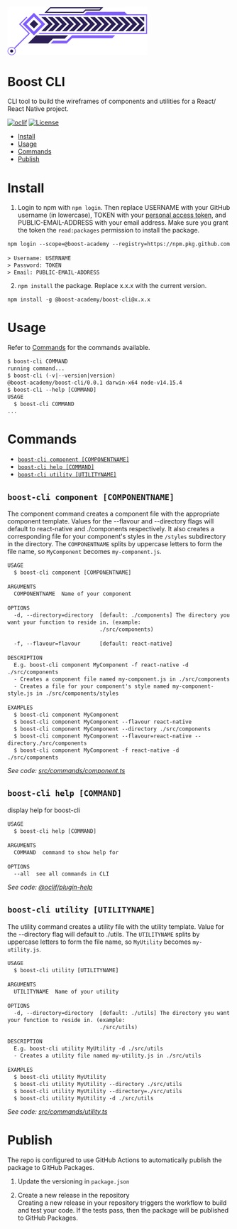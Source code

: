 <img src="./boost-cli.png" width="315" /><br/>

# Boost CLI

CLI tool to build the wireframes of components and utilities for a React/ React Native project.

[![oclif](https://img.shields.io/badge/cli-oclif-brightgreen.svg)](https://oclif.io)
[![License](https://img.shields.io/npm/l/boost-cli.svg)](https://github.com/boost-academy/boost-cli/blob/master/package.json)

<!-- toc -->
* [Install](#install)
* [Usage](#usage)
* [Commands](#commands)
* [Publish](#publish)
<!-- tocstop -->

# Install
<!--install-->
1. Login to npm with `npm login`. Then replace USERNAME with your GitHub username (in lowercase), TOKEN with your [personal access token](https://docs.github.com/en/github/authenticating-to-github/creating-a-personal-access-token), and PUBLIC-EMAIL-ADDRESS with your email address. Make sure you grant the token the `read:packages` permission to install the package.

```
npm login --scope=@boost-academy --registry=https://npm.pkg.github.com

> Username: USERNAME
> Password: TOKEN
> Email: PUBLIC-EMAIL-ADDRESS
```

2. `npm install` the package. Replace x.x.x with the current version.

```
npm install -g @boost-academy/boost-cli@x.x.x
```
<!-- installstop -->

# Usage
Refer to [Commands](#commands) for the commands available.
<!-- usage -->
```sh-session
$ boost-cli COMMAND
running command...
$ boost-cli (-v|--version|version)
@boost-academy/boost-cli/0.0.1 darwin-x64 node-v14.15.4
$ boost-cli --help [COMMAND]
USAGE
  $ boost-cli COMMAND
...
```
<!-- usagestop -->

# Commands
<!-- commands -->
* [`boost-cli component [COMPONENTNAME]`](#boost-cli-component-componentname)
* [`boost-cli help [COMMAND]`](#boost-cli-help-command)
* [`boost-cli utility [UTILITYNAME]`](#boost-cli-utility-utilityname)

## `boost-cli component [COMPONENTNAME]`

The component command creates a component file with the appropriate component template. Values for the --flavour and --directory flags will default to react-native and ./components respectively. It also creates a corresponding file for your component's styles in the `/styles` subdirectory in the directory. The `COMPONENTNAME` splits by uppercase letters to form the file name, so `MyComponent` becomes `my-component.js`.

```
USAGE
  $ boost-cli component [COMPONENTNAME]

ARGUMENTS
  COMPONENTNAME  Name of your component

OPTIONS
  -d, --directory=directory  [default: ./components] The directory you want your function to reside in. (example:
                             ./src/components)

  -f, --flavour=flavour      [default: react-native]

DESCRIPTION
  E.g. boost-cli component MyComponent -f react-native -d ./src/components
  - Creates a component file named my-component.js in ./src/components
  - Creates a file for your component's style named my-component-style.js in ./src/components/styles

EXAMPLES
  $ boost-cli component MyComponent
  $ boost-cli component MyComponent --flavour react-native
  $ boost-cli component MyComponent --directory ./src/components
  $ boost-cli component MyComponent --flavour=react-native --directory./src/components
  $ boost-cli component MyComponent -f react-native -d ./src/components
```

_See code: [src/commands/component.ts](https://github.com/boost-academy/boost-cli/blob/v0.0.1/src/commands/component.ts)_

## `boost-cli help [COMMAND]`

display help for boost-cli

```
USAGE
  $ boost-cli help [COMMAND]

ARGUMENTS
  COMMAND  command to show help for

OPTIONS
  --all  see all commands in CLI
```

_See code: [@oclif/plugin-help](https://github.com/oclif/plugin-help/blob/v3.2.2/src/commands/help.ts)_

## `boost-cli utility [UTILITYNAME]`

The utility command creates a utility file with the utility template. Value for the --directory flag will default to ./utils. The `UTILITYNAME` splits by uppercase letters to form the file name, so `MyUtility` becomes `my-utility.js`.

```
USAGE
  $ boost-cli utility [UTILITYNAME]

ARGUMENTS
  UTILITYNAME  Name of your utility

OPTIONS
  -d, --directory=directory  [default: ./utils] The directory you want your function to reside in. (example:
                             ./src/utils)

DESCRIPTION
  E.g. boost-cli utility MyUtility -d ./src/utils
  - Creates a utility file named my-utility.js in ./src/utils

EXAMPLES
  $ boost-cli utility MyUtility
  $ boost-cli utility MyUtility --directory ./src/utils
  $ boost-cli utility MyUtility --directory=./src/utils
  $ boost-cli utility MyUtility -d ./src/utils
```

_See code: [src/commands/utility.ts](https://github.com/boost-academy/boost-cli/blob/v0.0.1/src/commands/utility.ts)_
<!-- commandsstop -->

# Publish
<!--publish-->
The repo is configured to use GitHub Actions to automatically publish the package to GitHub Packages.

1. Update the versioning in `package.json`

2. Create a new release in the repository\
Creating a new release in your repository triggers the workflow to build and test your code. If the tests pass, then the package will be published to GitHub Packages.
<!-- publishstop -->
